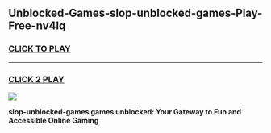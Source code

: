 
## Unblocked-Games-slop-unblocked-games-Play-Free-nv4lq
<h3>
<a href="https://premium76.site?title=slop-unblocked-games&ref=23A">CLICK TO PLAY</a></h3>
<hr>

<h3>
<a href="https://premium76.site?title=slop-unblocked-games&ref=23A">CLICK 2 PLAY</a>
  
</h3>

<a href="https://premium76.site?title=slop-unblocked-games&ref=23A"><img src="https://clearcache.store/games.png"></a>


**slop-unblocked-games games unblocked: Your Gateway to Fun and Accessible Online Gaming**
